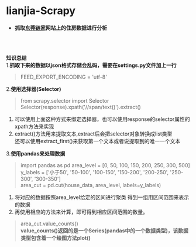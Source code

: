 # lianjia-Scrapy

* **抓取[东莞链家](https://dg.lianjia.com/zufang/)网站上的住房数据进行分析**
</br>
</br>

**知识总结**<br>
1.**抓取下来的数据以json格式存储会乱码，需要在settings.py文件加上一行**
> FEED_EXPORT_ENCODING = 'utf-8' 

2.**使用选择器(Selector)**
> from scrapy.selector import Selector<br>
Selector(response).xpath('//span/text()').extract()

1. 可以使用上面这种方式来绑定选择器，也可以使用response的selector属性的xpath方法来实现
2. extract()方法用来提取文本,extract后会把selector对象转换成list类型<br>还可以使用extract_first()来获取第一个文本或者说提取到的唯一一个文本

3.**使用pandas来处理数据** 
 > import pandas as pd
 area_level = [0, 50, 100, 150, 200, 250, 300, 500]    
y_labels = ['小于50', '50-100', '100-150', '150-200', '200-250', '250-300', '300-350']    
area_cut = pd.cut(house_data, area_level, labels=y_labels)

1. 将对应的数据按照area_level给定的区间进行聚类 得到一组用区间范围来表示的数据
2. 再使用相应的方法来计算，即可得到相应区间范围的数量。
>area_cut.value_counts()<br>
**value_counts()返回的是一个Series(pandas中的一个数据类型)，该数据类型包含着一个绘图方法plot()**
